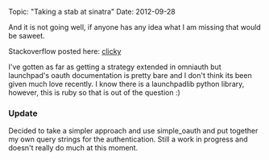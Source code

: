 Topic: "Taking a stab at sinatra"
Date: 2012-09-28

And it is not going well, if anyone has any idea what I am missing
that would be saweet.

Stackoverflow posted here: [clicky][so-ruby-fail]

I've gotten as far as getting a strategy extended in omniauth but
launchpad's oauth documentation is pretty bare and I don't think its
been given much love recently. I know there is a launchpadlib python
library, however, this is ruby so that is out of the question :)

[so-ruby-fail]: http://bit.ly/QzKmaH

### Update

Decided to take a simpler approach and use simple_oauth and put
together my own query strings for the authentication. Still a work in
progress and doesn't really do much at this moment.
